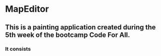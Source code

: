 # MapEditor

## This is a painting application created during the 5th week of the bootcamp Code For All.

### It consists
